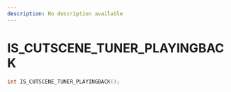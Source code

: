 ```yaml
---
description: No description available 
---
```


# IS_CUTSCENE_TUNER_PLAYINGBACK

```cpp
int IS_CUTSCENE_TUNER_PLAYINGBACK();
```